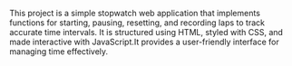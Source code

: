 This project is a simple stopwatch web application that implements functions for starting, pausing, resetting, and recording laps to track accurate time intervals.  It is structured using HTML, styled with CSS, and made interactive with JavaScript.It provides a user-friendly interface for managing time effectively.
